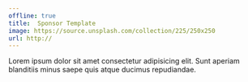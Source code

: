 ```yaml
---
offline: true
title:  Sponsor Template
image: https://source.unsplash.com/collection/225/250x250
url: http://
---
```


Lorem ipsum dolor sit amet consectetur adipisicing elit.<!--more--> Sunt aperiam blanditiis minus saepe quis atque ducimus repudiandae.